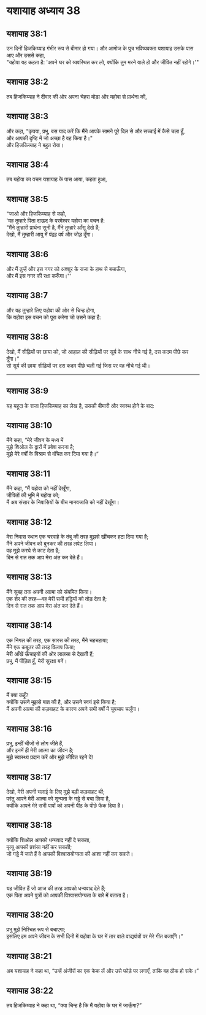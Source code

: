 # यशायाह अध्याय 38

## यशायाह 38:1  
उन दिनों हिजकिय्याह गंभीर रूप से बीमार हो गया। और आमोज के पुत्र भविष्यवक्ता यशायाह उसके पास आए और उससे कहा,  
"यहोवा यह कहता है: 'अपने घर को व्यवस्थित कर लो, क्योंकि तुम मरने वाले हो और जीवित नहीं रहोगे।'"

## यशायाह 38:2  
तब हिजकिय्याह ने दीवार की ओर अपना चेहरा मोड़ा और यहोवा से प्रार्थना की,

## यशायाह 38:3  
और कहा, "कृपया, प्रभु, बस याद करें कि मैंने आपके सामने पूरे दिल से और सच्चाई में कैसे चला हूँ,  
और आपकी दृष्टि में जो अच्छा है वह किया है।"  
और हिजकिय्याह ने बहुत रोया।

## यशायाह 38:4  
तब यहोवा का वचन यशायाह के पास आया, कहता हुआ,

## यशायाह 38:5  
"जाओ और हिजकिय्याह से कहो,  
'यह तुम्हारे पिता दाऊद के परमेश्वर यहोवा का वचन है:  
"मैंने तुम्हारी प्रार्थना सुनी है, मैंने तुम्हारे आँसू देखे हैं;  
देखो, मैं तुम्हारी आयु में पंद्रह वर्ष और जोड़ दूँगा।

## यशायाह 38:6  
और मैं तुम्हें और इस नगर को अश्शूर के राजा के हाथ से बचाऊँगा,  
और मैं इस नगर की रक्षा करूँगा।"'

## यशायाह 38:7  
और यह तुम्हारे लिए यहोवा की ओर से चिन्ह होगा,  
कि यहोवा इस वचन को पूरा करेगा जो उसने कहा है:

## यशायाह 38:8  
देखो, मैं सीढ़ियों पर छाया को, जो आहाज़ की सीढ़ियों पर सूर्य के साथ नीचे गई है, दस कदम पीछे कर दूँगा।”  
सो सूर्य की छाया सीढ़ियों पर दस कदम पीछे चली गई जिस पर वह नीचे गई थी।

---

## यशायाह 38:9  
यह यहूदा के राजा हिजकिय्याह का लेख है, उसकी बीमारी और स्वस्थ होने के बाद:

## यशायाह 38:10  
मैंने कहा, “मेरे जीवन के मध्य में  
मुझे शिओल के द्वारों में प्रवेश करना है;  
मुझे मेरे वर्षों के विश्राम से वंचित कर दिया गया है।”

## यशायाह 38:11  
मैंने कहा, “मैं यहोवा को नहीं देखूँगा,  
जीवितों की भूमि में यहोवा को;  
मैं अब संसार के निवासियों के बीच मानवजाति को नहीं देखूँगा।

## यशायाह 38:12  
मेरा निवास स्थान एक चरवाहे के तंबू की तरह मुझसे खींचकर हटा दिया गया है;  
मैंने अपने जीवन को बुनकर की तरह लपेट लिया।  
वह मुझे करघे से काट देता है;  
दिन से रात तक आप मेरा अंत कर देते हैं।

## यशायाह 38:13  
मैंने सुबह तक अपनी आत्मा को संयमित किया।  
एक शेर की तरह—वह मेरी सभी हड्डियों को तोड़ देता है;  
दिन से रात तक आप मेरा अंत कर देते हैं।

## यशायाह 38:14  
एक निगल की तरह, एक सारस की तरह, मैंने चहचहाया;  
मैंने एक कबूतर की तरह विलाप किया;  
मेरी आँखें ऊँचाइयों की ओर लालसा से देखती हैं;  
प्रभु, मैं पीड़ित हूँ, मेरी सुरक्षा बनें।

## यशायाह 38:15  
मैं क्या कहूँ?  
क्योंकि उसने मुझसे बात की है, और उसने स्वयं इसे किया है;  
मैं अपनी आत्मा की कड़वाहट के कारण अपने सभी वर्षों में चुपचाप चलूँगा।

## यशायाह 38:16  
प्रभु, इन्हीं चीजों से लोग जीते हैं,  
और इनमें ही मेरी आत्मा का जीवन है;  
मुझे स्वास्थ्य प्रदान करें और मुझे जीवित रहने दें!

## यशायाह 38:17  
देखो, मेरी अपनी भलाई के लिए मुझे बड़ी कड़वाहट थी;  
परंतु आपने मेरी आत्मा को शून्यता के गड्ढे से बचा लिया है,  
क्योंकि आपने मेरे सभी पापों को अपनी पीठ के पीछे फेंक दिया है।

## यशायाह 38:18  
क्योंकि शिओल आपको धन्यवाद नहीं दे सकता,  
मृत्यु आपकी प्रशंसा नहीं कर सकती;  
जो गड्ढे में जाते हैं वे आपकी विश्वासयोग्यता की आशा नहीं कर सकते।

## यशायाह 38:19  
यह जीवित हैं जो आज की तरह आपको धन्यवाद देते हैं;  
एक पिता अपने पुत्रों को आपकी विश्वासयोग्यता के बारे में बताता है।

## यशायाह 38:20  
प्रभु मुझे निश्चित रूप से बचाएगा;  
इसलिए हम अपने जीवन के सभी दिनों में यहोवा के घर में तार वाले वाद्ययंत्रों पर मेरे गीत बजाएँगे।”

## यशायाह 38:21  
अब यशायाह ने कहा था, “उन्हें अंजीरों का एक केक लें और उसे फोड़े पर लगाएँ, ताकि वह ठीक हो सके।”

## यशायाह 38:22  
तब हिजकिय्याह ने कहा था, “क्या चिन्ह है कि मैं यहोवा के घर में जाऊँगा?”
